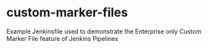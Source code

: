 # custom-marker-files
Example Jenkinsfile used to demonstrate the Enterprise only Custom Marker File feature of Jenkins Pipelines
